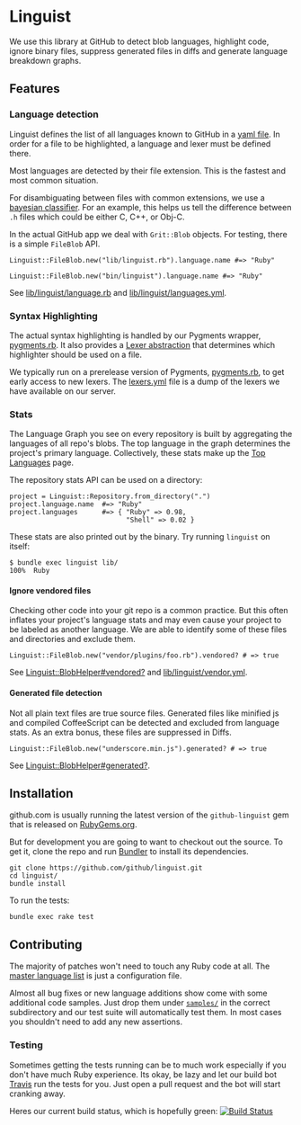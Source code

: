 # Linguist

We use this library at GitHub to detect blob languages, highlight code, ignore binary files, suppress generated files in diffs and generate language breakdown graphs.

## Features

### Language detection

Linguist defines the list of all languages known to GitHub in a [yaml file](https://github.com/github/linguist/blob/master/lib/linguist/languages.yml). In order for a file to be highlighted, a language and lexer must be defined there.

Most languages are detected by their file extension. This is the fastest and most common situation.

For disambiguating between files with common extensions, we use a [bayesian classifier](https://github.com/github/linguist/blob/master/lib/linguist/classifier.rb). For an example, this helps us tell the difference between `.h` files which could be either C, C++, or Obj-C.

In the actual GitHub app we deal with `Grit::Blob` objects. For testing, there is a simple `FileBlob` API.

    Linguist::FileBlob.new("lib/linguist.rb").language.name #=> "Ruby"

    Linguist::FileBlob.new("bin/linguist").language.name #=> "Ruby"

See [lib/linguist/language.rb](https://github.com/github/linguist/blob/master/lib/linguist/language.rb) and [lib/linguist/languages.yml](https://github.com/github/linguist/blob/master/lib/linguist/languages.yml).

### Syntax Highlighting

The actual syntax highlighting is handled by our Pygments wrapper, [pygments.rb](https://github.com/tmm1/pygments.rb). It also provides a [Lexer abstraction](https://github.com/tmm1/pygments.rb/blob/master/lib/pygments/lexer.rb) that determines which highlighter should be used on a file.

We typically run on a prerelease version of Pygments, [pygments.rb](https://github.com/tmm1/pygments.rb), to get early access to new lexers. The [lexers.yml](https://github.com/github/linguist/blob/master/lib/linguist/lexers.yml) file is a dump of the lexers we have available on our server.

### Stats

The Language Graph you see on every repository is built by aggregating the languages of all repo's blobs. The top language in the graph determines the project's primary language. Collectively, these stats make up the [Top Languages](https://github.com/languages) page.

The repository stats API can be used on a directory:

    project = Linguist::Repository.from_directory(".")
    project.language.name  #=> "Ruby"
    project.languages      #=> { "Ruby" => 0.98,
                                 "Shell" => 0.02 }

These stats are also printed out by the binary. Try running `linguist` on itself:

    $ bundle exec linguist lib/
    100%  Ruby

#### Ignore vendored files

Checking other code into your git repo is a common practice. But this often inflates your project's language stats and may even cause your project to be labeled as another language. We are able to identify some of these files and directories and exclude them.

    Linguist::FileBlob.new("vendor/plugins/foo.rb").vendored? # => true

See [Linguist::BlobHelper#vendored?](https://github.com/github/linguist/blob/master/lib/linguist/blob_helper.rb) and [lib/linguist/vendor.yml](https://github.com/github/linguist/blob/master/lib/linguist/vendor.yml).

#### Generated file detection

Not all plain text files are true source files. Generated files like minified js and compiled CoffeeScript can be detected and excluded from language stats. As an extra bonus, these files are suppressed in Diffs.

    Linguist::FileBlob.new("underscore.min.js").generated? # => true

See [Linguist::BlobHelper#generated?](https://github.com/github/linguist/blob/master/lib/linguist/blob_helper.rb).

## Installation

github.com is usually running the latest version of the `github-linguist` gem that is released on [RubyGems.org](http://rubygems.org/gems/github-linguist).

But for development you are going to want to checkout out the source. To get it, clone the repo and run [Bundler](http://gembundler.com/) to install its dependencies.

    git clone https://github.com/github/linguist.git
    cd linguist/
    bundle install

To run the tests:

    bundle exec rake test

## Contributing

The majority of patches won't need to touch any Ruby code at all. The [master language list](https://github.com/github/linguist/blob/master/lib/linguist/languages.yml) is just a configuration file.

Almost all bug fixes or new language additions show come with some additional code samples. Just drop them under [`samples/`](https://github.com/github/linguist/tree/master/samples) in the correct subdirectory and our test suite will automatically test them. In most cases you shouldn't need to add any new assertions.

### Testing

Sometimes getting the tests running can be to much work especially if you don't have much Ruby experience. Its okay, be lazy and let our build bot [Travis](http://travis-ci.org/#!/github/linguist) run the tests for you. Just open a pull request and the bot will start cranking away.

Heres our current build status, which is hopefully green: [![Build Status](https://secure.travis-ci.org/github/linguist.png?branch=master)](http://travis-ci.org/github/linguist)
